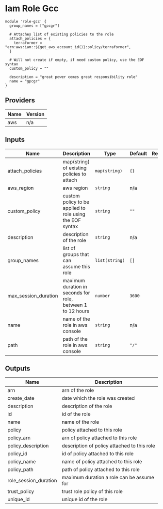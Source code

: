 # Iam Role Gcc

```hcl
module 'role-gcc' {
  group_names = ["gpcgr"]

  # Attaches list of existing policies to the role
  attach_policies = {
    terraformer = "arn:aws:iam::${get_aws_account_id()}:policy/terraformer",
  }

  # Will not create if empty, if need custom policy, use the EOF syntax
  custom_policy = ""

  description = "great power comes great responsibility role"
  name = "gpcgr"
}
```

## Providers

| Name | Version |
|------|---------|
| aws | n/a |

## Inputs

| Name | Description | Type | Default | Required |
|------|-------------|------|---------|:--------:|
| attach\_policies | map(string) of existing policies to attach | `map(string)` | `{}` | no |
| aws\_region | aws region | `string` | n/a | yes |
| custom\_policy | custom policy to be applied to role using the EOF syntax | `string` | `""` | no |
| description | description of the role | `string` | n/a | yes |
| group\_names | list of groups that can assume this role | `list(string)` | `[]` | no |
| max\_session\_duration | maximum duration in seconds for role, between 1 to 12 hours | `number` | `3600` | no |
| name | name of the role in aws console | `string` | n/a | yes |
| path | path of the role in aws console | `string` | `"/"` | no |

## Outputs

| Name | Description |
|------|-------------|
| arn | arn of the role |
| create\_date | date which the role was created |
| description | description of the role |
| id | id of the role |
| name | name of the role |
| policy | policy attached to this role |
| policy\_arn | arn of policy attached to this role |
| policy\_description | description of policy attached to this role |
| policy\_id | id of policy attached to this role |
| policy\_name | name of policy attached to this role |
| policy\_path | path of policy attached to this role |
| role\_session\_duration | maximum duration a role can be assume for |
| trust\_policy | trust role policy of this role |
| unique\_id | unique id of the role |

